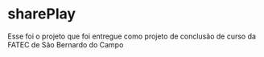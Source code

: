 # sharePlay
Esse foi o projeto que foi entregue como projeto de conclusão de curso da FATEC de São Bernardo do Campo
